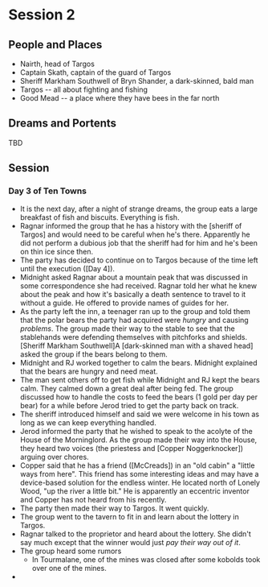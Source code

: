 
# Session 2
## People and Places
* Nairth, head of Targos
* Captain Skath, captain of the guard of Targos
* Sheriff Markham Southwell of Bryn Shander, a dark-skinned, bald man
* Targos -- all about fighting and fishing
* Good Mead -- a place where they have bees in the far north
 
## Dreams and Portents

TBD

## Session
### Day 3 of Ten Towns
* It is the next day, after a night of strange dreams, the group eats a large breakfast of fish and biscuits. Everything is fish.
* Ragnar informed the group that he has a history with the [sheriff of Targos] and would need to be careful when he's there. Apparently he did not perform a dubious job that the sheriff had for him and he's been on thin ice since then.
* The party has decided to continue on to Targos because of the time left until the execution ([Day 4]).
* Midnight asked Ragnar about a mountain peak that was discussed in some correspondence she had received. Ragnar told her what he knew about the peak and how it's basically a death sentence to travel to it without a guide. He offered to provide names of guides for her.
* As the party left the inn, a teenager ran up to the group and told them that the polar bears the party had acquired were _hungry_ and causing _problems_. The group made their way to the stable to see that the stablehands were defending themselves with pitchforks and shields. [Sheriff Markham Southwell]A [dark-skinned man with a shaved head] asked the group if the bears belong to them.
* Midnight and RJ worked together to calm the bears. Midnight explained that the bears are hungry and need meat.
* The man sent others off to get fish while Midnight and RJ kept the bears calm. They calmed down a great deal after being fed. The group discussed how to handle the costs to feed the bears (1 gold per day per bear) for a while before Jerod tried to get the party back on track.
* The sheriff introduced himself and said we were welcome in his town as long as we can keep everything handled.
* Jerod informed the party that he wished to speak to the acolyte of the House of the Morninglord. As the group made their way into the House, they heard two voices (the priestess and [Copper Noggerknocker]) arguing over chores.
* Copper said that he has a friend ([McCreads]) in an "old cabin" a "little ways from here". This friend has some interesting ideas and may have a device-based solution for the endless winter. He located north of Lonely Wood, "up the river a little bit." He is apparently an eccentric inventor and Copper has not heard from his recently.
* The party then made their way to Targos. It went quickly.
* The group went to the tavern to fit in and learn about the lottery in Targos.
* Ragnar talked to the proprietor and heard about the lottery. She didn't say much except that the winner would just _pay their way out of it_.
* The group heard some rumors
	* In Tourmalane, one of the mines was closed after some kobolds took over one of the mines.
* 
